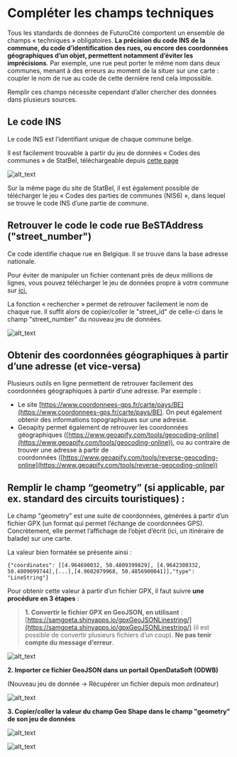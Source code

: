 # **Compléter les champs techniques**

Tous les standards de données de FuturoCité comportent un ensemble de champs « techniques » obligatoires. **La précision du code INS de la commune, du code d’identification des rues, ou encore des coordonnées géographiques d’un objet, permettent notamment d’éviter les imprécisions**. Par exemple, une rue peut porter le même nom dans deux communes, menant à des erreurs au moment de la situer sur une carte : coupler le nom de rue au code de cette dernière rend cela impossible. 

Remplir ces champs nécessite cependant d’aller chercher des données dans plusieurs sources. 



## **Le code INS**

Le code INS est l’identifiant unique de chaque commune belge. 

Il est facilement trouvable à partir du jeu de données « Codes des communes » de StatBel, téléchargeable depuis [cette page](https://statbel.fgov.be/fr/propos-de-statbel/methodologie/classifications/geographie)  


![alt_text](https://i.ibb.co/B3dFcnx/Capture-d-e-cran-2023-03-22-a-13-55-31.png)


Sur la même page du site de StatBel, il est également possible de télécharger le jeu « Codes des parties de communes (NIS6) », dans lequel se trouve le code INS d’une partie de commune. 

## **Retrouver le code le code rue BeSTAddress ("street_number")**

Ce code identifie chaque rue en Belgique. Il se trouve dans la base adresse nationale. 

Pour éviter de manipuler un fichier contenant près de deux millions de lignes, vous pouvez télécharger le jeu de données propre à votre commune sur [ici](https://nextcloud.datactivist.coop/s/rn5CMRWNGGaGWaS)<span style="text-decoration:underline;">. </span>

La fonction « rechercher » permet de retrouver facilement le nom de chaque rue. Il suffit alors de copier/coller le "street_id" de celle-ci dans le champ "street_number" du nouveau jeu de données.   

![alt_text](https://i.ibb.co/mJCNWTc/Capture-d-e-cran-2023-03-22-a-13-57-09.png)

## **Obtenir des coordonnées géographiques à partir d’une adresse (et vice-versa)**

Plusieurs outils en ligne permettent de retrouver facilement des coordonnées géographiques à partir d’une adresse. Par exemple : 

* Le site [https://www.coordonnees-gps.fr/carte/pays/BE](https://www.coordonnees-gps.fr/carte/pays/BE). On peut également obtenir des informations topographiques sur une adresse.
* Geoapity permet également de retrouver les coordonnées géographiques ([https://www.geoapify.com/tools/geocoding-online](https://www.geoapify.com/tools/geocoding-online)), ou au contraire de trouver une adresse à partir de coordonnées ([https://www.geoapify.com/tools/reverse-geocoding-online](https://www.geoapify.com/tools/reverse-geocoding-online))

## **Remplir le champ “geometry” (si applicable, par ex. standard des circuits touristiques) :**

Le champ "geometry" est une suite de coordonnées, générées à partir d’un fichier GPX (un format qui permet l’échange de coordonnées GPS). Concrètement, elle permet l’affichage de l’objet d’écrit (ici, un itinéraire de balade) sur une carte.   

La valeur bien formatée se présente ainsi : 

    {"coordinates": [[4.964690032, 50.4809399829], [4.9642300332, 50.4809099744],[...],[4.9602079968, 50.4856900041]],"type": "LineString"}

Pour obtenir cette valeur à partir d’un fichier GPX, il faut suivre **une procédure en 3 étapes** :  

 >  **1. Convertir le fichier GPX en GeoJSON, en utilisant** :  [https://samgoeta.shinyapps.io/gpxGeoJSONLinestring/](https://samgoeta.shinyapps.io/gpxGeoJSONLinestring/)  (il est possible de convertir plusieurs fichiers d’un coup). **Ne pas tenir compte du message d’erreur**. 


![alt_text](https://i.ibb.co/Ht2rNzG/Capture-d-e-cran-2023-03-22-a-13-58-33.png)

   **2. Importer ce fichier GeoJSON dans un portail OpenDataSoft (ODWB)**

(Nouveau jeu de donnée → Récupérer un fichier depuis mon ordinateur) 

![alt_text](https://i.ibb.co/p3WNrxh/Capture-d-e-cran-2023-03-22-a-13-59-40.png)

   **3. Copier/coller la valeur du champ Geo Shape dans le champ "geometry" de son jeu de données**

![alt_text](https://i.ibb.co/2FjF85x/Capture-d-e-cran-2023-03-22-a-14-00-25.png)
 
![alt_text](https://i.ibb.co/z84XSd3/Capture-d-e-cran-2023-03-22-a-14-01-03.png)
